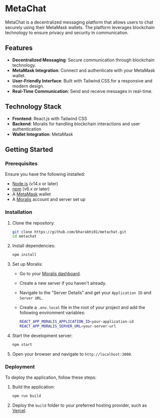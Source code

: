 # MetaChat

MetaChat is a decentralized messaging platform that allows users to chat securely using their MetaMask wallets. The platform leverages blockchain technology to ensure privacy and security in communication.

## Features

- **Decentralized Messaging**: Secure communication through blockchain technology.
- **MetaMask Integration**: Connect and authenticate with your MetaMask wallet.
- **User-Friendly Interface**: Built with Tailwind CSS for a responsive and modern design.
- **Real-Time Communication**: Send and receive messages in real-time.

## Technology Stack

- **Frontend**: React.js with Tailwind CSS
- **Backend**: Moralis for handling blockchain interactions and user authentication
- **Wallet Integration**: MetaMask

## Getting Started

### Prerequisites

Ensure you have the following installed:

- [Node.js](https://nodejs.org/) (v14.x or later)
- [npm](https://www.npmjs.com/) (v6.x or later)
- A [MetaMask](https://metamask.io/) wallet
- A [Moralis](https://moralis.io/) account and server set up

### Installation

1. Clone the repository:

    ```bash
    git clone https://github.com/bharabhi01/metachat.git
    cd metachat
    ```

2. Install dependencies:

    ```bash
    npm install
    ```

3. Set up Moralis:

   - Go to your [Moralis dashboard](https://admin.moralis.io/).
   - Create a new server if you haven't already.
   - Navigate to the "Server Details" and get your `Application ID` and `Server URL`.
   - Create a `.env.local` file in the root of your project and add the following environment variables:

     ```bash
     REACT_APP_MORALIS_APPLICATION_ID=your-application-id
     REACT_APP_MORALIS_SERVER_URL=your-server-url
     ```

4. Start the development server:

    ```bash
    npm start
    ```

5. Open your browser and navigate to `http://localhost:3000`.

### Deployment

To deploy the application, follow these steps:

1. Build the application:

    ```bash
    npm run build
    ```

2. Deploy the `build` folder to your preferred hosting provider, such as [Vercel](https://vercel.com/).
